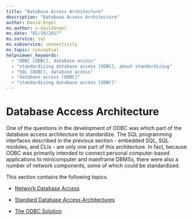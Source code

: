 ```yaml
---
title: "Database Access Architecture"
description: "Database Access Architecture"
author: David-Engel
ms.author: v-davidengel
ms.date: "01/19/2017"
ms.service: sql
ms.subservice: connectivity
ms.topic: conceptual
helpviewer_keywords:
  - "ODBC [ODBC], database access"
  - "standardizing database access [ODBC], about standardizing"
  - "SQL [ODBC], database access"
  - "database access [ODBC]"
  - "standardizing database access [ODBC]"
---
```

# Database Access Architecture
One of the questions in the development of ODBC was which part of the database access architecture to standardize. The SQL programming interfaces described in the previous section - embedded SQL, SQL modules, and CLIs - are only one part of this architecture. In fact, because ODBC was primarily intended to connect personal computer-based applications to minicomputer and mainframe DBMSs, there were also a number of network components, some of which could be standardized.  
  
 This section contains the following topics.  
  
-   [Network Database Access](../../odbc/reference/network-database-access.md)  
  
-   [Standard Database Access Architectures](../../odbc/reference/standard-database-access-architectures.md)  
  
-   [The ODBC Solution](../../odbc/reference/the-odbc-solution.md)
